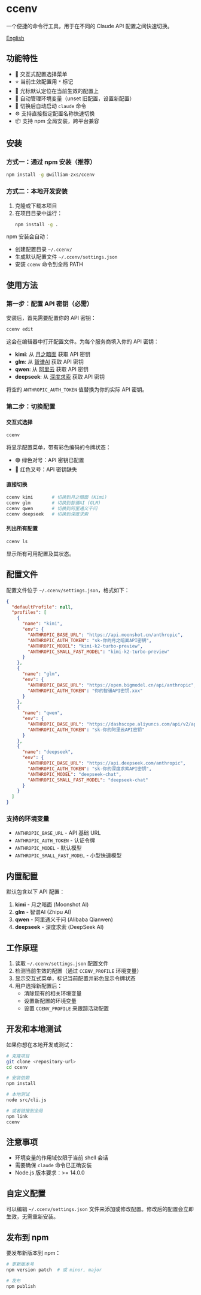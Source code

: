# ccenv

一个便捷的命令行工具，用于在不同的 Claude API 配置之间快速切换。

[English](README.md)

## 功能特性

- 🔄 交互式配置选择菜单
- ⭐ 当前生效配置用 `*` 标记
- 🎯 光标默认定位在当前生效的配置上
- 🔧 自动管理环境变量（unset 旧配置，设置新配置）
- 🚀 切换后自动启动 `claude` 命令
- ⚙️ 支持直接指定配置名称快速切换
- 📦 支持 npm 全局安装，跨平台兼容

## 安装

### 方式一：通过 npm 安装（推荐）

```bash
npm install -g @william-zxs/ccenv
```

### 方式二：本地开发安装

1. 克隆或下载本项目
2. 在项目目录中运行：
   ```bash
   npm install -g .
   ```

npm 安装会自动：

- 创建配置目录 `~/.ccenv/`
- 生成默认配置文件 `~/.ccenv/settings.json`
- 安装 `ccenv` 命令到全局 PATH

## 使用方法

### 第一步：配置 API 密钥（必需）

安装后，首先需要配置你的 API 密钥：

```bash
ccenv edit
```

这会在编辑器中打开配置文件。为每个服务商填入你的 API 密钥：

- **kimi**: 从 [月之暗面](https://platform.moonshot.cn/) 获取 API 密钥
- **glm**: 从 [智谱AI](https://open.bigmodel.cn/) 获取 API 密钥  
- **qwen**: 从 [阿里云](https://dashscope.aliyuncs.com/) 获取 API 密钥
- **deepseek**: 从 [深度求索](https://platform.deepseek.com/) 获取 API 密钥

将空的 `ANTHROPIC_AUTH_TOKEN` 值替换为你的实际 API 密钥。

### 第二步：切换配置

#### 交互式选择

```bash
ccenv
```

将显示配置菜单，带有彩色编码的令牌状态：
- 🟢 绿色对号：API 密钥已配置
- 🔴 红色叉号：API 密钥缺失

#### 直接切换

```bash
ccenv kimi       # 切换到月之暗面 (Kimi)
ccenv glm        # 切换到智谱AI (GLM)
ccenv qwen       # 切换到阿里通义千问
ccenv deepseek   # 切换到深度求索
```

#### 列出所有配置

```bash
ccenv ls
```

显示所有可用配置及其状态。

## 配置文件

配置文件位于 `~/.ccenv/settings.json`，格式如下：

```json
{
  "defaultProfile": null,
  "profiles": [
    {
      "name": "kimi",
      "env": {
        "ANTHROPIC_BASE_URL": "https://api.moonshot.cn/anthropic",
        "ANTHROPIC_AUTH_TOKEN": "sk-你的月之暗面API密钥",
        "ANTHROPIC_MODEL": "kimi-k2-turbo-preview",
        "ANTHROPIC_SMALL_FAST_MODEL": "kimi-k2-turbo-preview"
      }
    },
    {
      "name": "glm",
      "env": {
        "ANTHROPIC_BASE_URL": "https://open.bigmodel.cn/api/anthropic",
        "ANTHROPIC_AUTH_TOKEN": "你的智谱API密钥.xxx"
      }
    },
    {
      "name": "qwen",
      "env": {
        "ANTHROPIC_BASE_URL": "https://dashscope.aliyuncs.com/api/v2/apps/claude-code-proxy",
        "ANTHROPIC_AUTH_TOKEN": "sk-你的阿里云API密钥"
      }
    },
    {
      "name": "deepseek",
      "env": {
        "ANTHROPIC_BASE_URL": "https://api.deepseek.com/anthropic",
        "ANTHROPIC_AUTH_TOKEN": "sk-你的深度求索API密钥",
        "ANTHROPIC_MODEL": "deepseek-chat",
        "ANTHROPIC_SMALL_FAST_MODEL": "deepseek-chat"
      }
    }
  ]
}
```

### 支持的环境变量

- `ANTHROPIC_BASE_URL` - API 基础 URL
- `ANTHROPIC_AUTH_TOKEN` - 认证令牌
- `ANTHROPIC_MODEL` - 默认模型
- `ANTHROPIC_SMALL_FAST_MODEL` - 小型快速模型

## 内置配置

默认包含以下 API 配置：

1. **kimi** - 月之暗面 (Moonshot AI)
2. **glm** - 智谱AI (Zhipu AI)
3. **qwen** - 阿里通义千问 (Alibaba Qianwen)
4. **deepseek** - 深度求索 (DeepSeek AI)

## 工作原理

1. 读取 `~/.ccenv/settings.json` 配置文件
2. 检测当前生效的配置（通过 `CCENV_PROFILE` 环境变量）
3. 显示交互式菜单，标记当前配置并彩色显示令牌状态
4. 用户选择新配置后：
   - 清除现有的相关环境变量
   - 设置新配置的环境变量
   - 设置 `CCENV_PROFILE` 来跟踪活动配置

## 开发和本地测试

如果你想在本地开发或测试：

```bash
# 克隆项目
git clone <repository-url>
cd ccenv

# 安装依赖
npm install

# 本地测试
node src/cli.js

# 或者链接到全局
npm link
ccenv
```

## 注意事项

- 环境变量的作用域仅限于当前 shell 会话
- 需要确保 `claude` 命令已正确安装
- Node.js 版本要求：>= 14.0.0

## 自定义配置

可以编辑 `~/.ccenv/settings.json` 文件来添加或修改配置。修改后的配置会立即生效，无需重新安装。

## 发布到 npm

要发布新版本到 npm：

```bash
# 更新版本号
npm version patch  # 或 minor, major

# 发布
npm publish
```